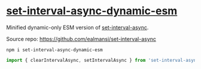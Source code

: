# [set-interval-async-dynamic-esm](https://www.npmjs.com/package/set-interval-async-dynamic-esm)

Minified dynamic-only ESM version of [set-interval-async](https://www.npmjs.com/package/set-interval-async).

Source repo: https://github.com/ealmansi/set-interval-async

`
npm i set-interval-async-dynamic-esm
`

```javascript
import { clearIntervalAsync, setIntervalAsync } from 'set-interval-async-dynamic-esm';
```
